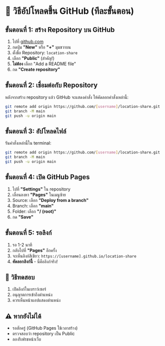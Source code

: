 # 🚀 วิธีอัปโหลดขึ้น GitHub (ทีละขั้นตอน)

## ขั้นตอนที่ 1: สร้าง Repository บน GitHub
1. ไปที่ [github.com](https://github.com)
2. กดปุ่ม **"New"** หรือ **"+"** มุมขวาบน
3. ตั้งชื่อ Repository: `location-share`
4. เลือก **"Public"** (สำคัญ!)
5. **ไม่ต้อง** เลือก "Add a README file"
6. กด **"Create repository"**

## ขั้นตอนที่ 2: เชื่อมต่อกับ Repository
หลังจากสร้าง repository แล้ว GitHub จะแสดงคำสั่ง ให้คัดลอกคำสั่งเหล่านี้:

```bash
git remote add origin https://github.com/[username]/location-share.git
git branch -M main
git push -u origin main
```

## ขั้นตอนที่ 3: อัปโหลดไฟล์
รันคำสั่งเหล่านี้ใน terminal:

```bash
git remote add origin https://github.com/[username]/location-share.git
git branch -M main
git push -u origin main
```

## ขั้นตอนที่ 4: เปิด GitHub Pages
1. ไปที่ **"Settings"** ใน repository
2. เลื่อนลงหา **"Pages"** ในเมนูซ้าย
3. Source: เลือก **"Deploy from a branch"**
4. Branch: เลือก **"main"**
5. Folder: เลือก **"/ (root)"**
6. กด **"Save"**

## ขั้นตอนที่ 5: รอลิงก์
1. รอ 1-2 นาที
2. กลับไปที่ **"Pages"** อีกครั้ง
3. จะเห็นลิงก์สีเขียว: `https://[username].github.io/location-share`
4. **คัดลอกลิงก์นี้** - นี่คือลิงก์จริง!

## 🎯 วิธีทดสอบ
1. เปิดลิงก์ในเบราว์เซอร์
2. อนุญาตการเข้าถึงตำแหน่ง
3. ควรเห็นหน้าแอปแสดงตำแหน่ง

## ⚠️ หากยังไม่ได้
- รอสักครู่ (GitHub Pages ใช้เวลาสร้าง)
- ตรวจสอบว่า repository เป็น Public
- ลองรีเฟรชหน้าเว็บ
